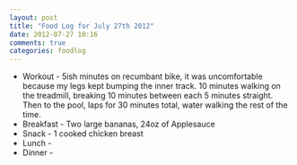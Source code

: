 ```yaml
---
layout: post
title: "Food Log for July 27th 2012"
date: 2012-07-27 10:16
comments: true
categories: foodlog
---
```


* Workout - 5ish minutes on recumbant bike, it was uncomfortable because my legs kept bumping the inner track.  10 minutes walking on the treadmill, breaking 10 minutes between each 5 minutes straight.  Then to the pool, laps for 30 minutes total, water walking the rest of the time.
* Breakfast - Two large bananas, 24oz of Applesauce
* Snack - 1 cooked chicken breast
* Lunch - 
* Dinner - 


